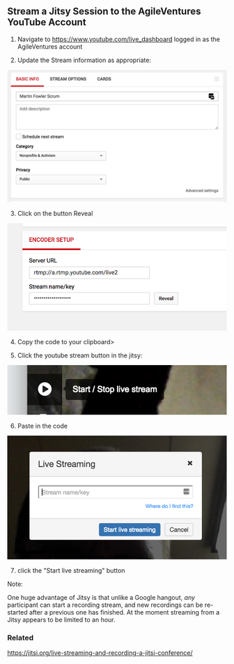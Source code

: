 ## Stream a Jitsy Session to the AgileVentures YouTube Account

1. Navigate to https://www.youtube.com/live_dashboard logged in as the AgileVentures account

2. Update the Stream information as appropriate:

![](https://github.com/AgileVentures/AgileVentures/blob/master/images/Screenshot%202017-07-27%2016.15.42.png?raw=true)

3. Click on the button Reveal 

![](https://github.com/AgileVentures/AgileVentures/blob/master/images/Screenshot%202017-07-27%2016.11.30.png?raw=true) 

4. Copy the code to your clipboard>

5. Click the youtube stream button in the jitsy: 

![](https://github.com/AgileVentures/AgileVentures/blob/master/images/Screenshot%202017-07-27%2016.12.23.png?raw=true)

6. Paste in the code 

![](https://github.com/AgileVentures/AgileVentures/blob/master/images/Screenshot%202017-07-27%2016.13.04.png?raw=true) 

7. click the "Start live streaming" button

Note: 

One huge advantage of Jitsy is that unlike a Google hangout, *any* participant can start a recording stream, and new recordings can be re-started after a previous one has finished.  At the moment streaming from a Jitsy appears to be limited to an hour.
 
### Related

https://jitsi.org/live-streaming-and-recording-a-jitsi-conference/
